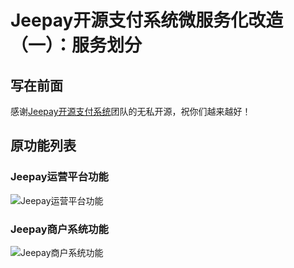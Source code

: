 # Jeepay开源支付系统微服务化改造（一）：服务划分

## 写在前面

感谢[Jeepay开源支付系统](https://gitee.com/jeequan/jeepay)团队的无私开源，祝你们越来越好！

## 原功能列表

### Jeepay运营平台功能

![Jeepay运营平台功能](https://jeequan.oss-cn-beijing.aliyuncs.com/jeepay/img/jeepay_mgr.png)

### Jeepay商户系统功能

![Jeepay商户系统功能](https://jeequan.oss-cn-beijing.aliyuncs.com/jeepay/img/jeepay_mch.png)